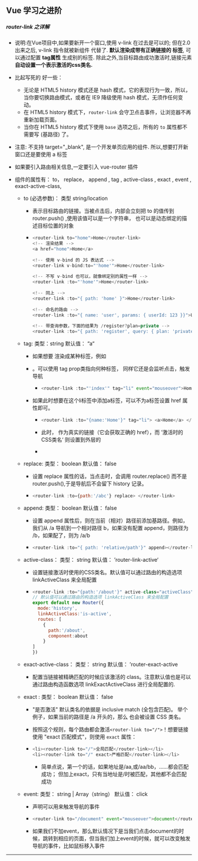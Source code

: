 ## Vue  学习之进阶



##### router-link 之详解

* 说明:在Vue项目中,如果要新开一个窗口,使用 v-link 在过去是可以的; 但在2.0出来之后, v-link 指令就被新组件 **<router-link to='指向要链接的组件'>** 代替了.  **默认渲染成带有正确链接的 <a> 标签**, 可以通过配置 **tag属性** 生成别的标签. 除此之外,当目标路由成功激活时,链接元素**自动设置一个表示激活的css类名.**

* <router-link> 比起写死的 <a> 好一些：

  * 无论是 HTML5 history 模式还是 hash 模式，它的表现行为一致，所以，当你要切换路由模式，或者在 IE9 降级使用 hash 模式，无须作任何变动。
  * 在 HTML5 history 模式下，`router-link` 会守卫点击事件，让浏览器不再重新加载页面。
  * 当你在 HTML5 history 模式下使用 `base` 选项之后，所有的 `to` 属性都不需要写 (基路径) 了。

* 注意:  <router-link> 不支持 target="_blank", 是一个开发单页应用的组件.  所以,想要打开新窗口还是要使用 a 标签

* 如果要引入路由相关信息,一定要引入 vue-router 插件

* <router-link>  组件的属性有： to， replace， append , tag , active-class , exact , event , exact-active-class,

  * to (必选参数)： 类型 string/location

    * 表示目标路由的链接。当被点击后，内部会立刻把 to 的值传到 router.push() ,使用该值可以是一个字符串， 也可以是动态绑定的描述目标位置的对象

    * ```js
      <router-link to="home">Home</router-link>
      <!-- 渲染结果 -->
      <a href="home">Home</a>
       
      <!-- 使用 v-bind 的 JS 表达式 -->
      <router-link v-bind:to="'home'">Home</router-link>
       
      <!-- 不写 v-bind 也可以，就像绑定别的属性一样 -->
      <router-link :to="'home'">Home</router-link>
       
      <!-- 同上 -->
      <router-link :to="{ path: 'home' }">Home</router-link>
       
      <!-- 命名的路由 -->
      <router-link :to="{ name: 'user', params: { userId: 123 }}">User</router-link>
       
      <!-- 带查询参数，下面的结果为 /register?plan=private -->
      <router-link :to="{ path: 'register', query: { plan: 'private' }}">Register</router-link>
      ```

  * tag: 类型：string    默认值： “a“

    * 如果想要 <rounter-link> 渲染成某种标签，例如 <li> 。可以使用 tag prop类指向何种标签， 同样它还是会监听点击，触发导航

      * ```js
        <router-link :to="'index'" tag="li" event="mouseover">Home
        ```

    * 如果此时想要在这个li标签中添加a标签，可以不为a标签设置 href 属性即可。

      * ```js
        <router-link :to="{name:'Home'}" tag="li"> <a>Home</a> </router-link>
        ```

      * 此时，<a> 作为真实的链接（它会获取正确的 href），而 ’激活时的CSS类名‘ 则设置到外层的 <li>

  * replace: 类型： boolean   默认值： false

    * 设置 replace 属性的话，当点击时，会调用 router.replace() 而不是router.push(),于是导航后不会留下 history 记录。

    * ```js
      <router-link :to={path:'/abc'} replace> </router-link>
      ```

  * append: 类型： boolean  默认值： false

    * 设置 append 属性后，则在当前（相对）路径前添加基路径。例如，我们从 /a 导航到一个相对路径 b，如果没有配置 append，则路径为 /b，如果配了，则为 /a/b

    * ```js
      <router-link :to="{ path: 'relative/path'}" append></router-link>
      ```

  * active-class： 类型： string    默认值： ’router-link-active‘

    * 设置链接激活时使用的CSS类名。默认值可以通过路由的构造选项 linkActiveClass 来全局配置

    * ```js
      <router-link :to="{path:'/about'}" active-class="activeClass"> about </router-link>
      // 默认值可以通过路由的构造选项 linkActiveClass 来全局配置
      export default new Router({
        mode:'history',
        linkActiveClass:'is-active',
        routes: [
          {
            path:'/about',
            component:about
          }
      ]
      })
      ```

  * exact-active-class： 类型： string    默认值： ’router-exact-active

    * 配置当链接被精确匹配的时候应该激活的 class。注意默认值也是可以通过路由构造函数选项  linkExactActiveClass 进行全局配置的.

  * exact :  类型： boolean  默认值： false

    * "是否激活" 默认类名的依据是 inclusive match (全包含匹配)。 举个例子，如果当前的路径是 /a 开头的，那么 <router-link to="/a"> 也会被设置 CSS 类名。

    * 按照这个规则，每个路由都会激活`<router-link to="/">`！想要链接使用 "exact 匹配模式"，则使用 `exact` 属性：

    * ```js
      <li><router-link to="/">全局匹配</router-link></li>
      <li><router-link to="/" exact>严格匹配</router-link></li>
      ```

      * 简单点说，第一个的话，如果地址是/aa,或/aa/bb，……都会匹配成功； 但加上exact，只有当地址是/时被匹配，其他都不会匹配成功

  * event: 类型： string | Array（string）    默认值： click

    * 声明可以用来触发导航的事件

    * ```js
      <router-link to="/document" event="mouseover">document</router-link>
      ```

    * 如果我们不加event，那么默认情况下是当我们点击document的时候，跳转到相应的页面，但当我们加上event的时候，就可以改变触发导航的事件，比如鼠标移入事件

------

